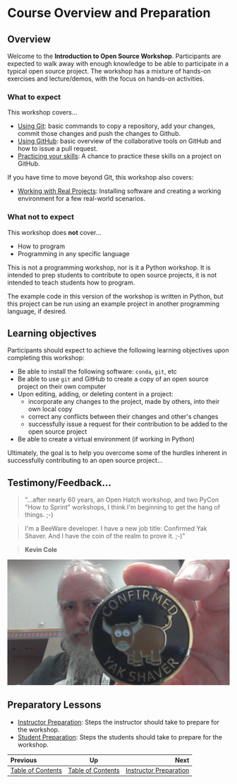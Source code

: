 <!-- begin auto-generated title section -->
# Course Overview and Preparation
<!-- end auto-generated section -->


## Overview

Welcome to the **Introduction to Open Source Workshop**. Participants are expected to walk away with enough knowledge to be able to participate in a typical open source project. The workshop has a mixture of hands-on exercises and lecture/demos, with the focus on hands-on activities.


### What to expect

This workshop covers...

* [Using Git](./git_overview.md): basic commands to copy a repository, add your changes, commit those changes and push the changes to Github.
* [Using GitHub](./github_overview.md): basic overview of the collaborative tools on GitHub and how to issue a pull request.
* [Practicing your skills](./for_realz.md): A chance to practice these skills on a project on GitHub.

If you have time to move beyond Git, this workshop also covers:

* [Working with Real Projects](./projects_with_code.md): Installing software and creating a working environment for a few real-world scenarios.


### What not to expect

This workshop does **not** cover...

* How to program
* Programming in any specific language

This is not a programming workshop, nor is it a Python workshop. It is intended to prep students to contribute to open source projects, it is not intended to teach students how to program.

The example code in this version of the workshop is written in Python, but this project can be run using an example project in another programming language, if desired. 


## Learning objectives

Participants should expect to achieve the following learning objectives upon completing this workshop:

* Be able to install the following software: `conda`, `git`, etc
* Be able to use `git` and GitHub to create a copy of an open source project on their own computer
* Upon editing, adding, or deleting content in a project:
  * incorporate any changes to the project, made by others, into their own local copy
  * correct any conflicts between their changes and other's changes
  * successfully issue a request for their contribution to be added to the open source project
* Be able to create a virtual environment (if working in Python)

Ultimately, the goal is to help you overcome some of the hurdles inherent in successfully contributing to an open source project...

## Testimony/Feedback...

> "...after nearly 60 years, an Open Hatch workshop, and two PyCon "How to Sprint" workshops, I think I'm beginning to get the hang of things. ;-)

> I'm a BeeWare developer.​​ I have a new job title: Confirmed Yak Shaver. And I have the coin of the realm to prove it. ;-)" 

> **Kevin Cole**

![yak-shaver image with coin](images/yak-shaver.jpg)



## Preparatory Lessons

* [Instructor Preparation](./prereq_instructor.md): Steps the instructor should take to prepare for the workshop.
* [Student Preparation](./prereq_student.md): Steps the students should take to prepare for the workshop.

<!-- begin auto-generated nav-links section -->
| Previous | Up | Next |
|:---------|:---:|-----:|
| [Table of Contents](./README.md) | [Table of Contents](./README.md) | [Instructor Preparation](./prereq_instructor.md) |
<!-- end auto-generated section -->

